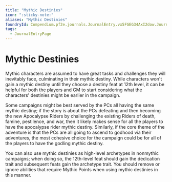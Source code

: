 ```yaml
---
title: "Mythic Destinies"
icon: ":sticky-note:"
aliases: "Mythic Destinies"
foundryId: Compendium.pf2e.journals.JournalEntry.vx5FGEG34AxI2dow.JournalEntryPage.8GbRXKWIfyTREPWM
tags:
  - JournalEntryPage
---
```


# Mythic Destinies
Mythic characters are assumed to have great tasks and challenges they will inevitably face, culminating in their mythic destiny. While characters won't gain a mythic destiny until they choose a destiny feat at 12th level, it can be helpful for both the players and GM to start considering what the characters' destinies might be earlier in the campaign.

Some campaigns might be best served by the PCs all having the same mythic destiny; if the story is about the PCs defeating and then becoming the new Apocalypse Riders by challenging the existing Riders of death, famine, pestilence, and war, then it likely makes sense for all the players to have the apocalypse rider mythic destiny. Similarly, if the core theme of the adventure is that the PCs are all going to ascend to godhood via their adventures, the most cohesive choice for the campaign could be for all of the players to have the godling mythic destiny.

You can also use mythic destinies as high-level archetypes in nonmythic campaigns; when doing so, the 12th-level feat should gain the dedication trait and subsequent feats gain the archetype trait. You should remove or ignore abilities that require Mythic Points when using mythic destinies in this manner.